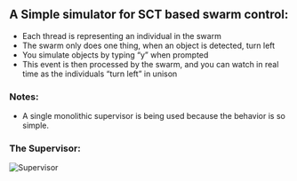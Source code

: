 ## A Simple simulator for SCT based swarm control: 
- Each thread is representing an individual in the swarm
- The swarm only does one thing, when an object is detected, turn left
- You simulate objects by typing “y” when prompted
- This event is then processed by the swarm, and you can watch in real time as the individuals “turn left” in unison

### Notes:
- A single monolithic supervisor is being used because the behavior is so simple.

### The Supervisor: 
  

![Supervisor](https://github.com/user-attachments/assets/78ff8c26-5f54-46cf-8c47-cde30bd6d9e1)
